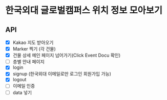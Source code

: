 # 한국외대 글로벌캠퍼스 위치 정보 모아보기

## API
- [x] Kakao 지도 받아오기
- [x] Marker 찍기 (각 건물)
- [x] 건물 상세 메인 페이지 넘어가기(Click Event Docu 확인)
- [ ] 층별 안내 페이지
- [x] login
- [x] signup (한국외대 이메일로만 로그인 회원가입 가능)
- [x] logout
- [ ] 이메일 인증
- [ ] data 넣기